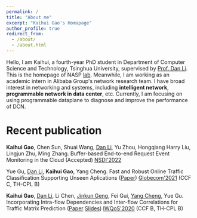 ```yaml
---
permalink: /
title: "About me"
excerpt: "Kaihui Gao's Homapage"
author_profile: true
redirect_from: 
  - /about/
  - /about.html
---
```

Hello, I am Kaihui, a fourth-year PhD student in Department of Computer Science and Technology, Tsinghua University, supervised by [Prof. Dan Li](https://nasp.cs.tsinghua.edu.cn/lidan.html). This is the homepage of NASP [lab](https://nasp.cs.tsinghua.edu.cn/). Meanwhile, I am working as an academic intern in Alibaba Group's network research team. I have broad interest in networking and systems, including **intelligent network**, **programmable network in data center**, etc. Currently, I am focusing on using programmable dataplane to diagnose and improve the performance of DCN.


Recent publication
======
**Kaihui Gao**, Chen Sun, Shuai Wang, [Dan Li](https://nasp.cs.tsinghua.edu.cn/lidan.html), Yu Zhou, Hongqiang Harry Liu, Lingjun Zhu, Ming Zhang. Buffer-based End-to-end Request Event Monitoring in the Cloud (Accepted)
[NSDI'2022](https://www.usenix.org/conference/nsdi22)

Yue Gu, [Dan Li](https://nasp.cs.tsinghua.edu.cn/lidan.html), **Kaihui Gao**, Yang Cheng. Fast and Robust Online Traffic Classification Supporting Unseen Aplications ([Paper](https://cloud.tsinghua.edu.cn/f/c60de4e2f3ad40f2aa4d/))
[Globecom'2021](https://globecom2021.ieee-globecom.org/) (CCF C, TH-CPL B)

**Kaihui Gao**, [Dan Li](https://nasp.cs.tsinghua.edu.cn/lidan.html), Li Chen, [Jinkun Geng](https://www.gengjinkun.com/), Fei Gui, [Yang Cheng](https://chengyang.info/), Yue Gu. Incorporating Intra-flow Dependencies and Inter-flow Correlations for Traffic Matrix Prediction ([Paper](https://cloud.tsinghua.edu.cn/f/9e6c30925cea4f418092/) [Slides](https://cloud.tsinghua.edu.cn/f/9c7034bd84a94b1c8048/))
[IWQoS'2020](https://iwqos2020.ieee-iwqos.org/) (CCF B, TH-CPL B)

